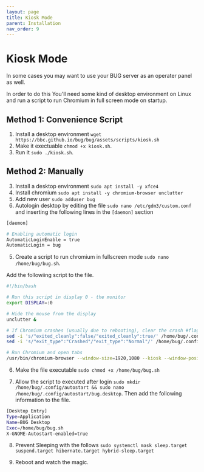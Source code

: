 ```yaml
---
layout: page
title: Kiosk Mode
parent: Installation
nav_order: 9
---
```


# Kiosk Mode

In some cases you may want to use your BUG server as an operater panel as well.

In order to do this You'll need some kind of desktop environment on Linux and run a script to run Chromium in full screen mode on startup.

## Method 1: Convenience Script

1. Install a desktop environment `wget https://bbc.github.io/bug/bug/assets/scripts/kiosk.sh`
2. Make it exectuable `chmod +x kiosk.sh`.
3. Run it `sudo ./kiosk.sh`.

## Method 2: Manually

3. Install a desktop environment `sudo apt install -y xfce4`
4. Install chromium `sudo apt install -y chromium-browser unclutter`
5. Add new user `sudo adduser bug`
6. Autologin desktop by editing the file `sudo nano /etc/gdm3/custom.conf` and inserting the following lines in the `[daemon]` section

```bash
[daemon]

# Enabling automatic login
AutomaticLoginEnable = true
AutomaticLogin = bug
```

5. Create a script to run chromium in fullscreen mode `sudo nano /home/bug/bug.sh`.

Add the followiing script to the file.

```bash
#!/bin/bash

# Run this script in display 0 - the monitor
export DISPLAY=:0

# Hide the mouse from the display
unclutter &

# If Chromium crashes (usually due to rebooting), clear the crash #flag so we don't have the annoying warning bar
sed -i 's/"exited_cleanly":false/"exited_cleanly":true/' /home/bug/.config/chromium/Default/Preferences
sed -i 's/"exit_type":"Crashed"/"exit_type":"Normal"/' /home/bug/.config/chromium/Default/Preferences

# Run Chromium and open tabs
/usr/bin/chromium-browser --window-size=1920,1080 --kiosk --window-position=0,0 http://127.0.0.1 &
```

6. Make the file executable `sudo chmod +x /home/bug/bug.sh`

7. Allow the script to executed after login `sudo mkdir /home/bug/.config/autostart && sudo nano /home/bug/.config/autostart/bug.desktop`. Then add the following information to the file.

```bash
[Desktop Entry]
Type=Application
Name=BUG Desktop
Exec=/home/bug/bug.sh
X-GNOME-Autostart-enabled=true
```

8. Prevent Sleeping with the follows `sudo systemctl mask sleep.target suspend.target hibernate.target hybrid-sleep.target`

9. Reboot and watch the magic.
